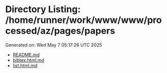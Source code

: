 # Directory Listing: /home/runner/work/www/www/processed/az/pages/papers
Generated on: Wed May  7 05:17:26 UTC 2025

- [README.md](README.md)
- [bibtex.html.md](bibtex.html.md)
- [list.html.md](list.html.md)
